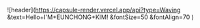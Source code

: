 ![header](https://capsule-render.vercel.app/api?type=Waving
&text=Hello+I'M+EUNCHONG+KIM!
&fontSize=50
&fontAlign=70
)

